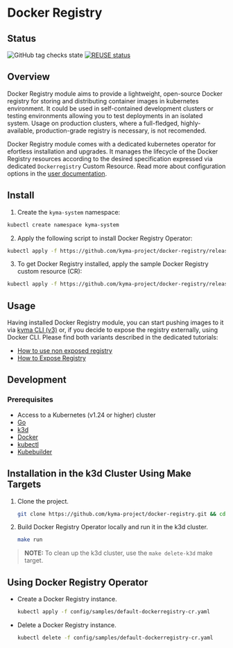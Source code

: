 # Docker Registry

## Status

![GitHub tag checks state](https://img.shields.io/github/checks-status/kyma-project/docker-registry/main?label=docker-registry&link=https%3A%2F%2Fgithub.com%2Fkyma-project%2Fdocker-registry%2Fcommits%2Fmain)
[![REUSE status](https://api.reuse.software/badge/github.com/kyma-project/docker-registry)](https://api.reuse.software/info/github.com/kyma-project/docker-registry)

## Overview

Docker Registry module aims to provide a lightweight, open-source Docker registry for storing and distributing container images in kubernetes environment. It could be used in self-contained development clusters or testing environments allowing you to test deployments in an isolated system. 
Usage on production clusters, where a full-fledged, highly-available, production-grade registry is necessary, is not recomended.

Docker Registry module comes with a dedicated kubernetes operator for efortless installation and upgrades. It manages the lifecycle of the Docker Registry resources according to the desired specification expressed via dedicated `Dockerregistry` Custom Resource. Read more about configuration options in the [user documentation](./docs/user). 

## Install

1. Create the `kyma-system` namespace:

```bash
kubectl create namespace kyma-system
```

2. Apply the following script to install Docker Registry Operator:

```bash
kubectl apply -f https://github.com/kyma-project/docker-registry/releases/latest/download/dockerregistry-operator.yaml
```

3. To get Docker Registry installed, apply the sample Docker Registry custom resource (CR):

```bash
kubectl apply -f https://github.com/kyma-project/docker-registry/releases/latest/download/default-dockerregistry-cr.yaml
```

## Usage

Having installed Docker Registry module, you can start pushing images to it via [kyma CLI (v3)](https://github.com/kyma-project/cli?tab=readme-ov-file#install) or, if you decide to expose the registry externally, using Docker CLI.
Please find both variants described in the dedicated tutorials:
 - [How to use non exposed registry](docs/user/tutorials/01-10-simple-usage.md)
 - [How to Expose Registry](docs/user/tutorials/01-20-expose-registry.md)

## Development

### Prerequisites

- Access to a Kubernetes (v1.24 or higher) cluster
- [Go](https://go.dev/)
- [k3d](https://k3d.io/)
- [Docker](https://www.docker.com/)
- [kubectl](https://kubernetes.io/docs/tasks/tools/)
- [Kubebuilder](https://book.kubebuilder.io/)

## Installation in the k3d Cluster Using Make Targets

1. Clone the project.

    ```bash
    git clone https://github.com/kyma-project/docker-registry.git && cd docker-registry/
    ```

2. Build Docker Registry Operator locally and run it in the k3d cluster.

    ```bash
    make run
    ```

> **NOTE:** To clean up the k3d cluster, use the `make delete-k3d` make target.

## Using Docker Registry Operator

- Create a Docker Registry instance.

    ```bash
    kubectl apply -f config/samples/default-dockerregistry-cr.yaml
    ```

- Delete a Docker Registry instance.

    ```bash
    kubectl delete -f config/samples/default-dockerregistry-cr.yaml
    ```
